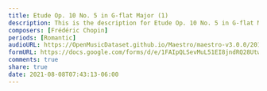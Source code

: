 ```yaml
---
title: Etude Op. 10 No. 5 in G-flat Major (1)
description: This is the description for Etude Op. 10 No. 5 in G-flat Major by Frédéric Chopin
composers: [Frédéric Chopin]
periods: [Romantic]
audioURL: https://OpenMusicDataset.github.io/Maestro/maestro-v3.0.0/2017/MIDI-Unprocessed_058_PIANO058_MID--AUDIO-split_07-07-17_Piano-e_2-02_wav--2.midi
formURL: https://docs.google.com/forms/d/e/1FAIpQLSevMuL51EI8jndRQ28UtwzyJ_3F_YgWstRlDO5WEmVf4GxCaw/viewform
comments: true
share: true
date: 2021-08-08T07:43:13-06:00
---
```

